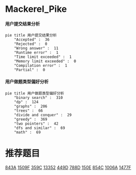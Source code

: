 # MackereI_Pike

<!-- tabs:start -->



#### **用户提交结果分析**

```mermaid
pie title 用户提交结果分析
    "Accepted" :  36
    "Rejected" :  0
    "Wrong answer" :  11
    "Runtime error" :  1
    "Time limit exceeded" :  1
    "Memory limit exceeded" :  0
    "Compilation error" :  1
    "Partial" :  0
```

#### **用户做题类型偏好分析**

```mermaid
pie title 用户做题类型偏好分析
    "binary search" :  310
    "dp" :  124
    "graphs" :  206
    "trees" :  66
    "divide and conquer" :  29
    "greedy" :  369
    "two pointers" :  42
    "dfs and similar" :  69
    "math" :  69
```



<!-- tabs:end -->
# 推荐题目
[843A](https://codeforces.com/contest/843/problem/A)
[1509F](https://codeforces.com/contest/1509/problem/F)
[359C](https://codeforces.com/contest/359/problem/C)
[13352](https://codeforces.com/contest/1335/problem/2)
[449D](https://codeforces.com/contest/449/problem/D)
[788D](https://codeforces.com/contest/788/problem/D)
[150E](https://codeforces.com/contest/150/problem/E)
[854C](https://codeforces.com/contest/854/problem/C)
[1006A](https://codeforces.com/contest/1006/problem/A)
[1477F](https://codeforces.com/contest/1477/problem/F)
